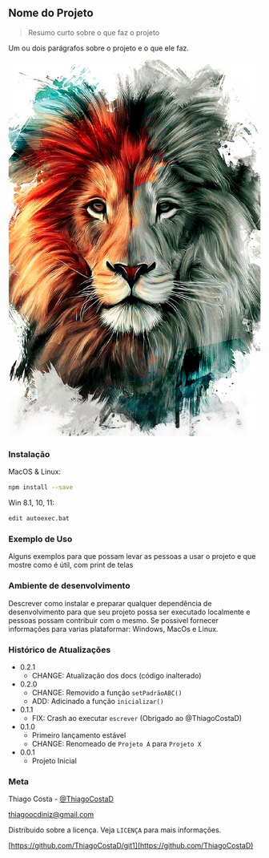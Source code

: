 ## Nome do Projeto
>Resumo curto sobre o que faz o projeto

Um ou dois parágrafos sobre o projeto e o que ele faz.

![](Leão.jpg)

### Instalação
MacOS & Linux:

```sh
npm install --save
```

Win 8.1, 10, 11:

```sh
edit autoexec.bat
```

### Exemplo de Uso
Alguns exemplos para que 
possam levar as pessoas 
a usar o projeto e que mostre como é útil, 
com print de telas

### Ambiente de desenvolvimento

Descrever como instalar e preparar qualquer dependência de desenvolvimento para que seu projeto possa ser executado localmente e pessoas possam contribuir com o mesmo.
Se possivel fornecer informações para varias plataformar: Windows, MacOs e Linux.

### Histórico de Atualizações

* 0.2.1
    * CHANGE:  Atualização dos docs (código inalterado)
* 0.2.0
    * CHANGE:  Removido a função `setPadrãoABC()`
    * ADD: Adicinado a função `inicializar()`
* 0.1.1
    * FIX: Crash ao executar `escrever` (Obrigado ao @ThiagoCostaD)
* 0.1.0
    * Primeiro lançamento estável
    * CHANGE: Renomeado de `Projeto A` para `Projeto X`
* 0.0.1
    * Projeto Inicial

### Meta

Thiago Costa - [@ThiagoCostaD](https://twitter.com/CostaThiagoD)

thiagoocdiniz@gmail.com

Distribuido sobre a licença.
Veja `LICENÇA` para mais informações.

[https://github.com/ThiagoCostaD/git1](https://github.com/ThiagoCostaD)
